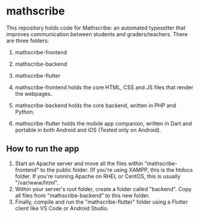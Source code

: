 # mathscribe

This repository holds code for Mathscribe: an automated typesetter that improves communication between students and graders/teachers.
There are three folders:
1. mathscribe-frontend
2. mathscribe-backend
3. mathscribe-flutter

1. mathscribe-frontend holds the core HTML, CSS and JS files that render the webpages.
2. mathscribe-backend holds the core backend, written in PHP and Python.
3. mathscribe-flutter holds the mobile app companion, written in Dart and portable in both Android and iOS (Tested only on Android).

## How to run the app
1. Start an Apache server and move all the files within "mathscribe-frontend" to the public folder. (If you're using XAMPP, this is the htdocs folder. If you're running Apache on RHEL or CentOS, this is usually "/var/www/html".
2. Within your server's root folder, create a folder called "backend". Copy all files from "mathscribe-backend" to this new folder.
3. Finally, compile and run the "mathscribe-flutter" folder using a Flutter client like VS Code or Android Studio.
